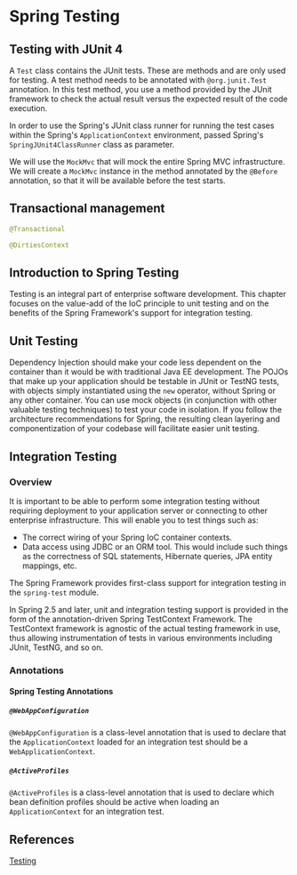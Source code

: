 # Spring Testing

## Testing with JUnit 4

A `Test` class contains the JUnit tests.
These are methods and are only used for testing.
A test method needs to be annotated with `@org.junit.Test` annotation.
In this test method, you use a method provided by the JUnit framework to check the actual result versus the expected
result of the code execution.

In order to use the Spring's JUnit class runner for running the test cases within the Spring's `ApplicationContext`
environment, passed Spring's `SpringJUnit4ClassRunner` class as parameter.

We will use the `MockMvc` that will mock the entire Spring MVC infrastructure.
We will create a `MockMvc` instance in the method annotated by the `@Before` annotation, so that it will be available
before the test starts.

## Transactional management

```java
@Transactional

@DirtiesContext
```

## Introduction to Spring Testing

Testing is an integral part of enterprise software development.
This chapter focuses on the value-add of the IoC principle to unit testing and on the benefits of the Spring Framework's support for integration testing.

## Unit Testing

Dependency Injection should make your code less dependent on the container than it would be with traditional Java EE development.
The POJOs that make up your application should be testable in JUnit or TestNG tests, with objects simply instantiated using the `new` operator, without Spring or any other container.
You can use mock objects (in conjunction with other valuable testing techniques) to test your code in isolation.
If you follow the architecture recommendations for Spring, the resulting clean layering and componentization of your codebase will facilitate easier unit testing.

## Integration Testing

### Overview

It is important to be able to perform some integration testing without requiring deployment to your application server or connecting to other enterprise infrastructure.
This will enable you to test things such as:
* The correct wiring of your Spring IoC container contexts.
* Data access using JDBC or an ORM tool.
This would include such things as the correctness of SQL statements, Hibernate queries, JPA entity mappings, etc.

The Spring Framework provides first-class support for integration testing in the `spring-test` module.

In Spring 2.5 and later, unit and integration testing support is provided in the form of the annotation-driven Spring TestContext Framework.
The TestContext framework is agnostic of the actual testing framework in use, thus allowing instrumentation of tests in various environments including JUnit, TestNG, and so on.

### Annotations

#### Spring Testing Annotations

##### `@WebAppConfiguration`

`@WebAppConfiguration` is a class-level annotation that is used to declare that the `ApplicationContext` loaded for an integration test should be a `WebApplicationContext`.

##### `@ActiveProfiles`

`@ActiveProfiles` is a class-level annotation that is used to declare which bean definition profiles should be active when loading an `ApplicationContext` for an integration test.

## References

[Testing](https://docs.spring.io/spring/docs/5.0.5.RELEASE/spring-framework-reference/testing.html)
